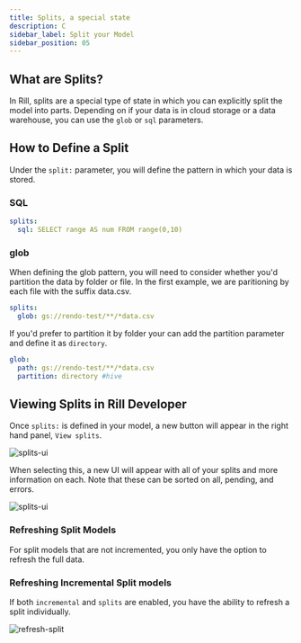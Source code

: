 ```yaml
---
title: Splits, a special state
description: C
sidebar_label: Split your Model
sidebar_position: 05
---
```


## What are Splits?

In Rill, splits are a special type of state in which you can explicitly split the model into parts. Depending on if your data is in cloud storage or a data warehouse, you can use the `glob` or `sql` parameters. 


## How to Define a Split
Under the `split:` parameter, you will define the pattern in which your data is stored.

### SQL
```yaml
splits:
  sql: SELECT range AS num FROM range(0,10)
  ```


### glob

When defining the glob pattern, you will need to consider whether you'd partition the data by folder or file.
In the first example, we are paritioning by each file with the suffix data.csv.
```yaml
splits:
  glob: gs://rendo-test/**/*data.csv
  ```

If you'd prefer to partition it by folder your can add the partition parameter and define it as `directory`.
```yaml
glob:
  path: gs://rendo-test/**/*data.csv
  partition: directory #hive
```


## Viewing Splits in Rill Developer


Once `splits:` is defined in your model, a new button will appear in the right hand panel, `View splits`.

![splits-ui](/img/build/incremental-models/splits-ui.png)

When selecting this, a new UI will appear with all of your splits and more information on each. Note that these can be sorted on all, pending, and errors.

![splits-ui](/img/build/incremental-models/splits-overview-ui.png)



### Refreshing Split Models

For split models that are not incremented, you only have the option to refresh the full data. 



### Refreshing Incremental Split models
If both `incremental` and `splits` are enabled, you have the ability to refresh a split individually.

![refresh-split](/img/build/incremental-models/splits-refresh-ui.png)